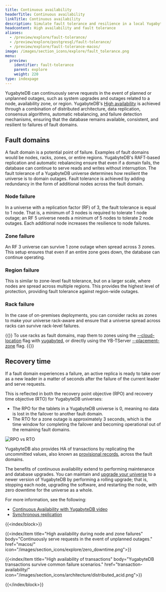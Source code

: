 ```yaml
---
title: Continuous availability
headerTitle: Continuous availability
linkTitle: Continuous availability
description: Simulate fault tolerance and resilience in a local YugabyteDB database universe.
headcontent: High availability and fault tolerance
aliases:
  - /preview/explore/fault-tolerance/
  - /preview/explore/postgresql/fault-tolerance/
  - /preview/explore/fault-tolerance-macos/
image: /images/section_icons/explore/fault_tolerance.png
menu:
  preview:
    identifier: fault-tolerance
    parent: explore
    weight: 220
type: indexpage
---
```


YugabyteDB can continuously serve requests in the event of planned or unplanned outages, such as system upgrades and outages related to a node, availability zone, or region. YugabyteDB's [High availability](../../architecture/core-functions/high-availability/) is achieved through a combination of distributed architecture, data replication, consensus algorithms, automatic rebalancing, and failure detection mechanisms, ensuring that the database remains available, consistent, and resilient to failures of fault domains.

## Fault domains

A fault domain is a potential point of failure. Examples of fault domains would be nodes, racks, zones, or entire regions. YugabyteDB's RAFT-based replication and automatic rebalancing ensure that even if a domain fails, the database can continue to serve reads and writes without interruption. The fault tolerance of a YugabyteDB universe determines how resilient the universe is to domain outages. Fault tolerance is achieved by adding redundancy in the form of additional nodes across the fault domain.

### Node failure

In a universe with a replication factor (RF) of 3, the fault tolerance is equal to 1 node. That is, a minimum of 3 nodes is required to tolerate 1 node outage; an RF 5 universe needs a minimum of 5 nodes to tolerate 2 node outages. Each additional node increases the resilience to node failures.

### Zone failure

An RF 3 universe can survive 1 zone outage when spread across 3 zones. This setup ensures that even if an entire zone goes down, the database can continue operating.

### Region failure

This is similar to zone-level fault tolerance, but on a larger scale, where nodes are spread across multiple regions. This provides the highest level of protection, providing fault tolerance against region-wide outages.

### Rack failure

In the case of on-premises deployments, you can consider racks as zones to make your universe rack-aware and ensure that a universe spread across racks can survive rack-level failures.

{{<tip title="Rack awareness">}}
To use racks as fault domains, map them to zones using the [--cloud-location](../../reference/configuration/yugabyted/#flags) flag with [yugabyted](../../reference/configuration/yugabyted), or directly using the YB-TServer [--placement-zone](../../reference/configuration/yb-tserver/#placement-zone) flag.
{{</tip>}}

## Recovery time

If a fault domain experiences a failure, an active replica is ready to take over as a new leader in a matter of seconds after the failure of the current leader and serve requests.

This is reflected in both the recovery point objective (RPO) and recovery time objective (RTO) for YugabyteDB universes:

- The RPO for the tablets in a YugabyteDB universe is 0, meaning no data is lost in the failover to another fault domain.
- The RTO for a zone outage is approximately 3 seconds, which is the time window for completing the failover and becoming operational out of the remaining fault domains.

![RPO vs RTO](/images/architecture/replication/rpo-vs-rto-zone-outage.png)

YugabyteDB also provides HA of transactions by replicating the uncommitted values, also known as [provisional records](../../architecture/transactions/distributed-txns/#provisional-records), across the fault domains.

The benefits of continuous availability extend to performing maintenance and database upgrades. You can maintain and [upgrade your universe](../../manage/upgrade-deployment/) to a newer version of YugabyteDB by performing a rolling upgrade; that is, stopping each node, upgrading the software, and restarting the node, with zero downtime for the universe as a whole.

For more information, see the following:

- [Continuous Availability with YugabyteDB video](https://www.youtube.com/watch?v=4PpiOMcq-j8)
- [Synchronous replication](../../architecture/docdb-replication/replication/)

{{<index/block>}}

  {{<index/item
    title="High availability during node and zone failures"
    body="Continuously serve requests in the event of unplanned outages."
    href="macos/"
    icon="/images/section_icons/explore/zero_downtime.png">}}

  {{<index/item
    title="High availability of transactions"
    body="YugabyteDB transactions survive common failure scenarios."
    href="transaction-availability/"
    icon="/images/section_icons/architecture/distributed_acid.png">}}

{{</index/block>}}
